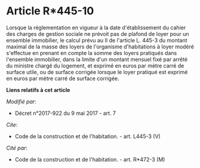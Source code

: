 # Article R*445-10

Lorsque la réglementation en vigueur à la date d'établissement du cahier des charges de gestion sociale ne prévoit pas de
plafond de loyer pour un ensemble immobilier, le calcul prévu au II de l'article L. 445-3 du montant maximal de la masse des
loyers de l'organisme d'habitations à loyer modéré s'effectue en prenant en compte la somme des loyers pratiqués dans
l'ensemble immobilier, dans la limite d'un montant mensuel fixé par arrêté du ministre chargé du logement, et exprimé en
euros par mètre carré de surface utile, ou de surface corrigée lorsque le loyer pratiqué est exprimé en euros par mètre carré
de surface corrigée.

**Liens relatifs à cet article**

_Modifié par_:

  - Décret n°2017-922 du 9 mai 2017 - art. 7

_Cite_:

  - Code de la construction et de l'habitation. - art. L445-3 (V)

_Cité par_:

  - Code de la construction et de l'habitation. - art. R*472-3 (M)
